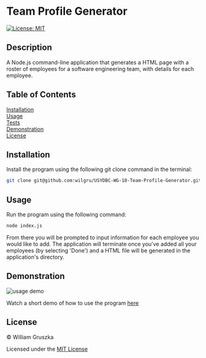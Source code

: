 # Team Profile Generator
[![License: MIT](https://img.shields.io/badge/License-MIT-yellow.svg)](https://opensource.org/licenses/MIT)

## Description

A Node.js command-line application that generates a HTML page with a roster of employees for a software engineering team, with details for each employee.

## Table of Contents

[Installation](#Installation)  
[Usage](#Usage)   
[Tests](#Tests)  
[Demonstration](#Demonstration)  
[License](#License)    

<a name="Installation"></a>
## Installation

Install the program using the following git clone command in the terminal:

```bash
git clone git@github.com:wilgru/USYDBC-WG-10-Team-Profile-Generator.git
```

<a name="Usage"></a>
## Usage

Run the program using the following command:

```bash
node index.js
```

From there you will be prompted to input information for each employee you would like to add. The application will terminate once you've added all your employees (by selecting 'Done') and a HTML file will be generated in the application's directory.

<a name="Demonstration"></a>
## Demonstration

![usage demo]()

Watch a short demo of how to use the program [here](https://drive.google.com/file/d/1kLDzUzv8w6w211QxkSldGgG-lgZgDc3m/view?usp=sharing)

<a name="License"></a>
## License

&copy; William Gruszka

Licensed under the [MIT License](./LICENSE.txt)

